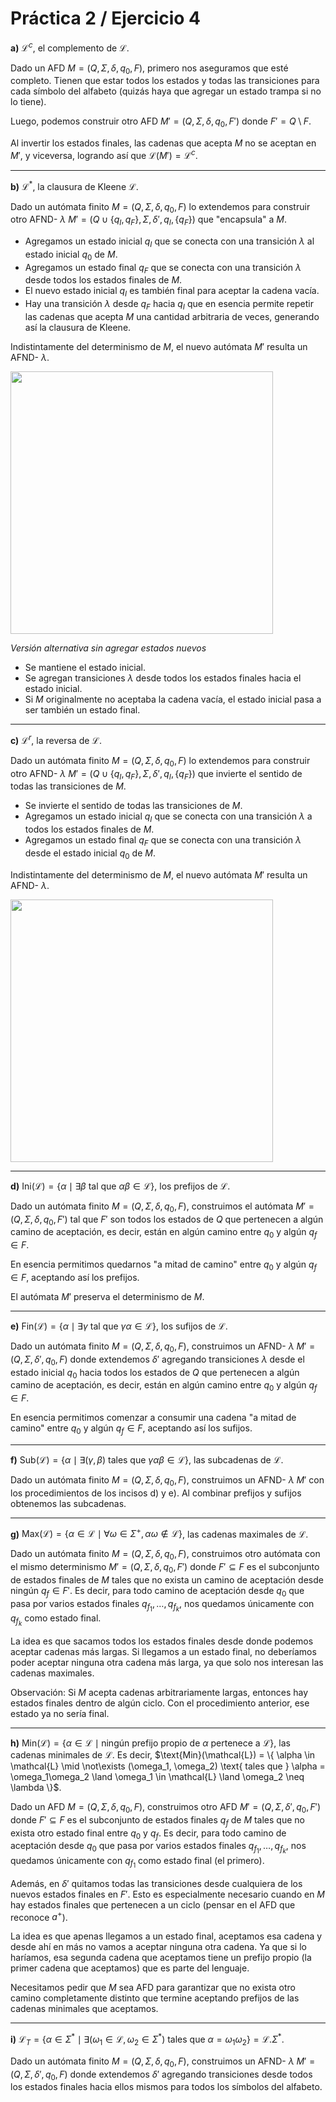 # Práctica 2 / Ejercicio 4

**a)** $\mathcal{L}^c$, el complemento de $\mathcal{L}$.

Dado un AFD $M = (Q, \Sigma, \delta, q_0, F)$, primero nos aseguramos que esté completo. Tienen que estar todos los estados y todas las transiciones para cada símbolo del alfabeto (quizás haya que agregar un estado trampa si no lo tiene).

Luego, podemos construir otro AFD $M' = (Q, \Sigma, \delta, q_0, F')$ donde $F' = Q \setminus F$.

Al invertir los estados finales, las cadenas que acepta $M$ no se aceptan en $M'$, y viceversa, logrando así que $\mathcal{L}(M') = \mathcal{L}^c$.

---

**b)** $\mathcal{L}^\ast$, la clausura de Kleene $\mathcal{L}$.

Dado un autómata finito $M = (Q, \Sigma, \delta, q_0, F)$ lo extendemos para construir otro AFND- $\lambda$ $M' = (Q \cup \{ q_I,q_F \}, \Sigma, \delta', q_I, \{ q_F \})$ que "encapsula" a $M$.

- Agregamos un estado inicial $q_I$ que se conecta con una transición $\lambda$ al estado inicial $q_0$ de $M$.
- Agregamos un estado final $q_F$ que se conecta con una transición $\lambda$ desde todos los estados finales de $M$.
- El nuevo estado inicial $q_I$ es también final para aceptar la cadena vacía.
- Hay una transición $\lambda$ desde $q_F$ hacia $q_I$ que en esencia permite repetir las cadenas que acepta $M$ una cantidad arbitraria de veces, generando así la clausura de Kleene.

Indistintamente del determinismo de $M$, el nuevo autómata $M'$ resulta un AFND- $\lambda$.

<img src="./assets/ej04b.png" width="420" />

*Versión alternativa sin agregar estados nuevos*

- Se mantiene el estado inicial.
- Se agregan transiciones $\lambda$ desde todos los estados finales hacia el estado inicial.
- Si $M$ originalmente no aceptaba la cadena vacía, el estado inicial pasa a ser también un estado final.

---

**c)** $\mathcal{L}^r$, la reversa de $\mathcal{L}$.

Dado un autómata finito $M = (Q, \Sigma, \delta, q_0, F)$ lo extendemos para construir otro AFND- $\lambda$ $M' = (Q \cup \{ q_I,q_F \}, \Sigma, \delta', q_I, \{ q_F \})$ que invierte el sentido de todas las transiciones de $M$.

- Se invierte el sentido de todas las transiciones de $M$.
- Agregamos un estado inicial $q_I$ que se conecta con una transición $\lambda$ a todos los estados finales de $M$.
- Agregamos un estado final $q_F$ que se conecta con una transición $\lambda$ desde el estado inicial $q_0$ de $M$.

Indistintamente del determinismo de $M$, el nuevo autómata $M'$ resulta un AFND- $\lambda$.

<img src="./assets/ej04c.png" width="420" />

---

**d)** $\text{Ini}(\mathcal{L}) = \{ \alpha \mid \exists \beta \text{ tal que } \alpha\beta \in \mathcal{L} \}$, los prefijos de $\mathcal{L}$.

Dado un autómata finito $M = (Q, \Sigma, \delta, q_0, F)$, construimos el autómata $M' = (Q, \Sigma, \delta, q_0, F')$ tal que $F'$ son todos los estados de $Q$ que pertenecen a algún camino de aceptación, es decir, están en algún camino entre $q_0$ y algún $q_f \in F$.

En esencia permitimos quedarnos "a mitad de camino" entre $q_0$ y algún $q_f \in F$, aceptando así los prefijos.

El autómata $M'$ preserva el determinismo de $M$.

---

**e)** $\text{Fin}(\mathcal{L}) = \{ \alpha \mid \exists \gamma \text{ tal que } \gamma\alpha \in \mathcal{L} \}$, los sufijos de $\mathcal{L}$.

Dado un autómata finito $M = (Q, \Sigma, \delta, q_0, F)$, construimos un AFND- $\lambda$ $M' = (Q, \Sigma, \delta', q_0, F)$ donde extendemos $\delta'$ agregando transiciones $\lambda$ desde el estado inicial $q_0$ hacia todos los estados de $Q$ que pertenecen a algún camino de aceptación, es decir, están en algún camino entre $q_0$ y algún $q_f \in F$.

En esencia permitimos comenzar a consumir una cadena "a mitad de camino" entre $q_0$ y algún $q_f \in F$, aceptando así los sufijos.

---

**f)** $\text{Sub}(\mathcal{L}) = \{ \alpha \mid \exists (\gamma, \beta) \text{ tales que } \gamma\alpha\beta \in \mathcal{L} \}$, las subcadenas de $\mathcal{L}$.

Dado un autómata finito $M = (Q, \Sigma, \delta, q_0, F)$, construimos un AFND- $\lambda$ $M'$ con los procedimientos de los incisos d) y e). Al combinar prefijos y sufijos obtenemos las subcadenas.

---

**g)** $\text{Max}(\mathcal{L}) = \{ \alpha \in \mathcal{L} \mid \forall \omega \in \Sigma^+, \alpha\omega \notin \mathcal{L} \}$, las cadenas maximales de $\mathcal{L}$.

Dado un autómata finito $M = (Q, \Sigma, \delta, q_0, F)$, construimos otro autómata con el mismo determinismo $M' = (Q, \Sigma, \delta, q_0, F')$ donde $F' \subseteq F$ es el subconjunto de estados finales de $M$ tales que no exista un camino de aceptación desde ningún $q_f \in F'$. Es decir, para todo camino de aceptación desde $q_0$ que pasa por varios estados finales $q_{f_1}, \dots, q_{f_k}$, nos quedamos únicamente con $q_{f_k}$ como estado final.

La idea es que sacamos todos los estados finales desde donde podemos aceptar cadenas más largas. Si llegamos a un estado final, no deberíamos poder aceptar ninguna otra cadena más larga, ya que solo nos interesan las cadenas maximales.

Observación: Si $M$ acepta cadenas arbitrariamente largas, entonces hay estados finales dentro de algún ciclo. Con el procedimiento anterior, ese estado ya no sería final.

---

**h)** $\text{Min}(\mathcal{L}) = \{ \alpha \in \mathcal{L} \mid \text{ningún prefijo propio de } \alpha \text{ pertenece a } \mathcal{L} \}$, las cadenas minimales de $\mathcal{L}$. Es decir, $\text{Min}(\mathcal{L}) = \{ \alpha \in \mathcal{L} \mid \not\exists (\omega_1, \omega_2) \text{ tales que } \alpha = \omega_1\omega_2 \land \omega_1 \in \mathcal{L} \land \omega_2 \neq \lambda \}$.

Dado un AFD $M = (Q, \Sigma, \delta, q_0, F)$, construimos otro AFD $M' = (Q, \Sigma, \delta', q_0, F')$ donde $F' \subseteq F$ es el subconjunto de estados finales $q_f$ de $M$ tales que no exista otro estado final entre $q_0$ y $q_f$. Es decir, para todo camino de aceptación desde $q_0$ que pasa por varios estados finales $q_{f_1}, \dots, q_{f_k}$, nos quedamos únicamente con $q_{f_1}$ como estado final (el primero).

Además, en $\delta'$ quitamos todas las transiciones desde cualquiera de los nuevos estados finales en $F'$. Esto es especialmente necesario cuando en $M$ hay estados finales que pertenecen a un ciclo (pensar en el AFD que reconoce $a^+$).



La idea es que apenas llegamos a un estado final, aceptamos esa cadena y desde ahí en más no vamos a aceptar ninguna otra cadena. Ya que si lo haríamos, esa segunda cadena que aceptamos tiene un prefijo propio (la primer cadena que aceptamos) que es parte del lenguaje.

Necesitamos pedir que $M$ sea AFD para garantizar que no exista otro camino completamente distinto que termine aceptando prefijos de las cadenas minimales que aceptamos.

---

**i)** $\mathcal{L}_T = \{ \alpha \in \Sigma^\ast \mid \exists (\omega_1 \in \mathcal{L}, \omega_2 \in \Sigma^\ast) \text{ tales que } \alpha = \omega_1\omega_2 \} = \mathcal{L}.\Sigma^\ast$.

Dado un autómata finito $M = (Q, \Sigma, \delta, q_0, F)$, construimos un AFND- $\lambda$ $M' = (Q, \Sigma, \delta', q_0, F)$ donde extendemos $\delta'$ agregando transiciones desde todos los estados finales hacia ellos mismos para todos los símbolos del alfabeto.
